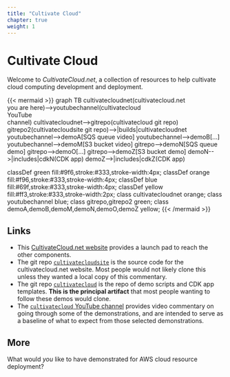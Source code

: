 ```yaml
---
title: "Cultivate Cloud"
chapter: true
weight: 1
---
```


# Cultivate Cloud

Welcome to *CultivateCloud.net*,
a collection of resources to help 
cultivate cloud computing development and deployment.

{{< mermaid >}}
graph TB
cultivatecloudnet(cultivatecloud.net<br>you are here)-->youtubechannel(cultivatecloud<br>YouTube<br>channel)
cultivatecloudnet-->gitrepo(cultivatecloud git repo)
gitrepo2(cultivatecloudsite git repo)-->|builds|cultivatecloudnet
youtubechannel-->demoA[SQS queue video]
youtubechannel-->demoB[...]
youtubechannel-->demoM[S3 bucket video]
gitrepo-->demoN[SQS queue demo]
gitrepo-->demoO[...]
gitrepo-->demoZ[S3 bucket demo]
demoN-->|includes|cdkN(CDK app)
demoZ-->|includes|cdkZ(CDK app)

classDef green fill:#9f6,stroke:#333,stroke-width:4px;
classDef orange fill:#f96,stroke:#333,stroke-width:4px;
classDef blue fill:#69f,stroke:#333,stroke-width:4px;
classDef yellow fill:#ff3,stroke:#333,stroke-width:2px;
class cultivatecloudnet orange;
class youtubechannel blue;
class gitrepo,gitrepo2 green;
class demoA,demoB,demoM,demoN,demoO,demoZ yellow;
{{< /mermaid >}}

## Links

- This [CultivateCloud.net website](https://cultivatecloud.net) provides a launch pad to reach the other components.
- The git repo [`cultivatecloudsite`](https://github.com/bwer432/cultivatecloudsite) is the source code for the cultivatecloud.net website. Most people would not likely clone this unless they wanted a local copy of this commentary.
- The git repo [`cultivatecloud`](https://github.com/bwer432/cultivatecloud) is the repo of demo scripts and CDK app templates. **This is the principal artifact** that most people wanting to follow these demos would clone.
- The [`cultivatecloud` YouTube channel](https://www.youtube.com/channel/UCv3v2LjcRvBntKL1xRe2u_w) provides video commentary on going through some of the demonstrations, and are intended to serve as a baseline of what to expect from those selected demonstrations.

## More

What would *you* like to have demonstrated for AWS cloud resource deployment?

